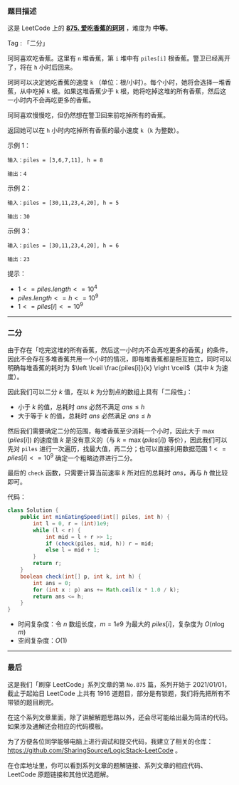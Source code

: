 ### 题目描述

这是 LeetCode 上的 **[875. 爱吃香蕉的珂珂](https://leetcode.cn/problems/koko-eating-bananas/solution/by-ac_oier-4z7i/)** ，难度为 **中等**。

Tag : 「二分」



珂珂喜欢吃香蕉。这里有 `n` 堆香蕉，第 `i` 堆中有 `piles[i]` 根香蕉。警卫已经离开了，将在 `h` 小时后回来。

珂珂可以决定她吃香蕉的速度 `k` （单位：根/小时）。每个小时，她将会选择一堆香蕉，从中吃掉 `k` 根。如果这堆香蕉少于 `k` 根，她将吃掉这堆的所有香蕉，然后这一小时内不会再吃更多的香蕉。  

珂珂喜欢慢慢吃，但仍然想在警卫回来前吃掉所有的香蕉。

返回她可以在 `h` 小时内吃掉所有香蕉的最小速度 `k`（`k` 为整数）。

示例 1：
```
输入：piles = [3,6,7,11], h = 8

输出：4
```
示例 2：
```
输入：piles = [30,11,23,4,20], h = 5

输出：30
```
示例 3：
```
输入：piles = [30,11,23,4,20], h = 6

输出：23
```

提示：
* $1 <= piles.length <= 10^4$
* $piles.length <= h <= 10^9$
* $1 <= piles[i] <= 10^9$

---

### 二分

由于存在「吃完这堆的所有香蕉，然后这一小时内不会再吃更多的香蕉」的条件，因此不会存在多堆香蕉共用一个小时的情况，即每堆香蕉都是相互独立，同时可以明确每堆香蕉的耗时为 $\left \lceil \frac{piles[i]}{k} \right \rceil$（其中 $k$ 为速度）。

因此我们可以二分 $k$ 值，在以 $k$ 为分割点的数组上具有「二段性」：

* 小于 $k$ 的值，总耗时 $ans$ 必然不满足 $ans \leq h$
* 大于等于 $k$ 的值，总耗时 $ans$ 必然满足 $ans \leq h$

然后我们需要确定二分的范围，每堆香蕉至少消耗一个小时，因此大于 $\max(piles[i])$ 的速度值 $k$ 是没有意义的（与 $k = \max(piles[i])$ 等价），因此我们可以先对 `piles` 进行一次遍历，找最大值，再二分；也可以直接利用数据范围 $1 <= piles[i] <= 10^9$ 确定一个粗略边界进行二分。

最后的 `check` 函数，只需要计算当前速率 $k$ 所对应的总耗时 $ans$，再与 $h$ 做比较即可。

代码：
```java
class Solution {
    public int minEatingSpeed(int[] piles, int h) {
        int l = 0, r = (int)1e9;
        while (l < r) {
            int mid = l + r >> 1;
            if (check(piles, mid, h)) r = mid;
            else l = mid + 1;
        }
        return r;
    }
    boolean check(int[] p, int k, int h) {
        int ans = 0;
        for (int x : p) ans += Math.ceil(x * 1.0 / k);
        return ans <= h;
    }
}
```
* 时间复杂度：令 $n$ 数组长度，$m = 1e9$ 为最大的 $piles[i]$，复杂度为 $O(n\log{m})$
* 空间复杂度：$O(1)$

---

### 最后

这是我们「刷穿 LeetCode」系列文章的第 `No.875` 篇，系列开始于 2021/01/01，截止于起始日 LeetCode 上共有 1916 道题目，部分是有锁题，我们将先把所有不带锁的题目刷完。

在这个系列文章里面，除了讲解解题思路以外，还会尽可能给出最为简洁的代码。如果涉及通解还会相应的代码模板。

为了方便各位同学能够电脑上进行调试和提交代码，我建立了相关的仓库：https://github.com/SharingSource/LogicStack-LeetCode 。

在仓库地址里，你可以看到系列文章的题解链接、系列文章的相应代码、LeetCode 原题链接和其他优选题解。

